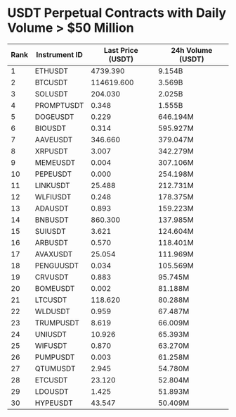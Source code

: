 # USDT Perpetual Contracts with Daily Volume > $50 Million

| Rank | Instrument ID | Last Price (USDT) | 24h Volume (USDT) |
|------|---------------|-------------------|-------------------|
| 1 | ETHUSDT | 4739.390 | 9.154B |
| 2 | BTCUSDT | 114619.600 | 3.569B |
| 3 | SOLUSDT | 204.030 | 2.025B |
| 4 | PROMPTUSDT | 0.348 | 1.555B |
| 5 | DOGEUSDT | 0.229 | 646.194M |
| 6 | BIOUSDT | 0.314 | 595.927M |
| 7 | AAVEUSDT | 346.660 | 379.047M |
| 8 | XRPUSDT | 3.007 | 342.279M |
| 9 | MEMEUSDT | 0.004 | 307.106M |
| 10 | PEPEUSDT | 0.000 | 254.198M |
| 11 | LINKUSDT | 25.488 | 212.731M |
| 12 | WLFIUSDT | 0.248 | 178.375M |
| 13 | ADAUSDT | 0.893 | 159.223M |
| 14 | BNBUSDT | 860.300 | 137.985M |
| 15 | SUIUSDT | 3.621 | 124.604M |
| 16 | ARBUSDT | 0.570 | 118.401M |
| 17 | AVAXUSDT | 25.054 | 111.969M |
| 18 | PENGUUSDT | 0.034 | 105.569M |
| 19 | CRVUSDT | 0.883 | 95.745M |
| 20 | BOMEUSDT | 0.002 | 81.188M |
| 21 | LTCUSDT | 118.620 | 80.288M |
| 22 | WLDUSDT | 0.959 | 67.487M |
| 23 | TRUMPUSDT | 8.619 | 66.009M |
| 24 | UNIUSDT | 10.926 | 65.393M |
| 25 | WIFUSDT | 0.870 | 63.270M |
| 26 | PUMPUSDT | 0.003 | 61.258M |
| 27 | QTUMUSDT | 2.945 | 54.780M |
| 28 | ETCUSDT | 23.120 | 52.804M |
| 29 | LDOUSDT | 1.425 | 51.893M |
| 30 | HYPEUSDT | 43.547 | 50.409M |
